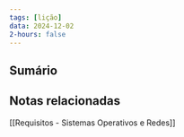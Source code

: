```yaml
---
tags: [lição]
data: 2024-12-02
2-hours: false
---
```


## Sumário

## Notas relacionadas
[[Requisitos - Sistemas Operativos e Redes]]
